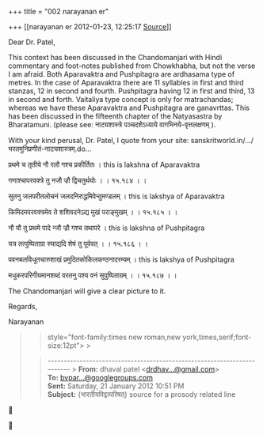 +++
title = "002 narayanan er"

+++
[[narayanan er	2012-01-23, 12:25:17 [Source](https://groups.google.com/g/bvparishat/c/tSZjEQdRscA)]]



Dear Dr. Patel,

This context has been discussed in the Chandomanjari with Hindi commentary and foot-notes published from Chowkhabha, but not the verse I am afraid. Both Aparavaktra and Pushpitagra are ardhasama type of metres. In the case of Aparavaktra there are 11 syllables in first and third stanzas, 12 in second and fourth. Pushpitagra having 12 in first and third, 13 in second and forth. Vaitaliya type concept is only for matrachandas; whereas we have these Aparavaktra and Pushpitagra are ganavrttas. This has been discussed in the fifteenth chapter of the Natyasastra by Bharatamuni. (please see: नाट्यशास्त्रे पञ्चदशेऽध्याये वागभिनये-वृत्तलक्षणम् ).

With your kind perusal, Dr. Patel, I quote from your site: sanskritworld.in/.../भरतमुनिप्रणीतं-नाट्यशास्त्रम्.do...

  

प्रथमे च तृतीये नौ रलौ गश्च प्रकीर्तितः । this is lakshna of Aparavaktra

गणाश्चापरवक्त्रे तु नजौ ज्रौ द्विचतुर्थयोः । । १५.१८४ । ।

सुतनु जलपरीतलोचनं जलदनिरुद्धमिवेन्दुमण्डलम् । this is lakshya of Aparavaktra

किमिदमपरवक्त्रमेव ते शशिवदनेऽद्य मुखं पराङ्मुखम् । । १५.१८५ । ।  

नौ यौ तु प्रथमे पादे न्जौ ज्रौ गश्च तथापरे । this is lakshna of Pushpitagra

यत्र तत्पुष्पिताग्रा स्याद्यदि शेषं तु पूर्ववत् । । १५.१८६ । ।

पवनबलविधूतचारुशाखं प्रमुदितकोकिलकण्ठनादरम्यम् । this is lakshya of Pushpitagra

मधुकरपरिगीयमानशब्दं वरतनु पश्य वनं सुपुष्पिताग्रम् । । १५.१८७ । ।   

  

The Chandomanjari will give a clear picture to it.

Regards,

Narayanan  

  

> 
> >  style="font-family:times new roman,new york,times,serif;font-size:12pt"> >
> 
> > ------------------------------------------------------------------------ >
> **From:** dhaval patel \<[drdhav...@gmail.com]()\>  
> **To:** [bvpar...@googlegroups.com]()  
> **Sent:** Saturday, 21 January 2012 10:51 PM  
> **Subject:** {भारतीयविद्वत्परिषत्} source for a prosody related line  
> > 
> >   
> > 
> > 
> > 
> > 





